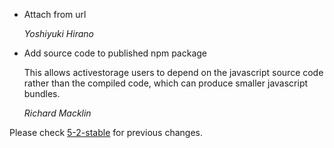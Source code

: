 *   Attach from url

    *Yoshiyuki Hirano*

*   Add source code to published npm package

    This allows activestorage users to depend on the javascript source code
    rather than the compiled code, which can produce smaller javascript bundles.

    *Richard Macklin*

Please check [5-2-stable](https://github.com/rails/rails/blob/5-2-stable/activestorage/CHANGELOG.md) for previous changes.

